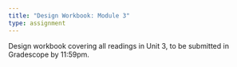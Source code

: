 ```yaml
---
title: "Design Workbook: Module 3"
type: assignment
---
```

Design workbook covering all readings in Unit 3, to be submitted in Gradescope by 11:59pm.
